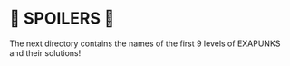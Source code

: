 # 🚨 SPOILERS 🚨

The next directory contains the names of the first 9 levels of EXAPUNKS and their solutions!
